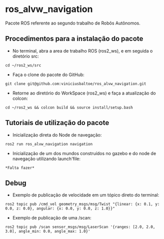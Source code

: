 # ros_alvw_navigation

Pacote ROS referente ao segundo trabalho de Robôs Autônomos.

## Procedimentos para a instalação do pacote

* No terminal, abra a area de trabalho ROS (ros2_ws), e em seguida o diretório src:
```
cd ~/ros2_ws/src
```
* Faça o clone do pacote do GitHub:
```
git clone git@github.com:viniciusbaltoe/ros_alvw_navigation.git
```
* Retorne ao diretório do WorkSpace (ros2_ws) e faça a atualização do colcon:
```
cd ~/ros2_ws && colcon build && source install/setup.bash
```

## Tutoriais de utilização do pacote

* Inicialização direta do Node de navegação:
```
ros2 run ros_alvw_navigation navigation
```
* Inicialização de um dos mundos construídos no gazebo e do node de navegação utilizando launch'file:
```
*Falta fazer*
```

## Debug

* Exemplo de publicação de velocidade em um tópico direto do terminal:
```
ros2 topic pub /cmd_vel geometry_msgs/msg/Twist "{linear: {x: 0.1, y: 0.0, z: 0.0}, angular: {x: 0.0, y: 0.0, z: 1.0}}"
```
* Exemplo de publicação de uma /scan:
```
ros2 topic pub /scan sensor_msgs/msg/LaserScan '{ranges: [2.0, 2.0, 3.0], angle_min: 0.0, angle_max: 1.0}'
```